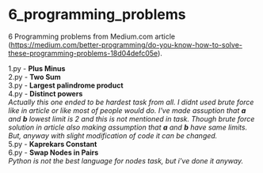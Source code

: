 # 6_programming_problems
6 Programming problems from Medium.com article (https://medium.com/better-programming/do-you-know-how-to-solve-these-programming-problems-18d04defc05e).
  
1.py - **Plus Minus**  
2.py - **Two Sum**  
3.py - **Largest palindrome product**  
4.py - **Distinct powers**  
*Actually this one ended to be hardest task from all. I didnt used brute force like in article or like most of people would do. I've made assuption that **a** and **b** lowest limit is 2 and this is not mentioned in task. Though brute force solution in article also making assumption that **a** and **b** have same limits. But, anyway with slight modification of code it can be changed.*  
5.py - **Kaprekars Constant**  
6.py - **Swap Nodes in Pairs**  
*Python is not the best language for nodes task, but i've done it anyway.*  
